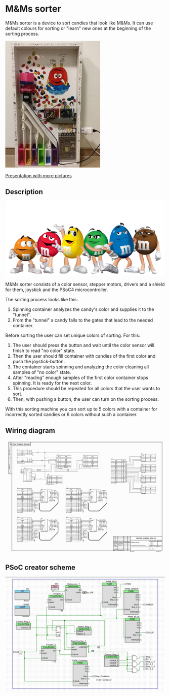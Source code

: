# M&Ms sorter

M&Ms sorter is a device to sort candies that look like M&Ms. It can use default colours for sorting or "learn" new ones at the beginning of the sorting process.

<img src="img/sorter.jpeg" width=300 />

[Presentation with more pictures](https://www.canva.com/design/DAEviQUYulc/Vwlwpp9TzNs1Vt6L2HJpvg/view?utm_content=DAEviQUYulc&utm_campaign=designshare&utm_medium=link&utm_source=sharebutton)

## Description


![candies](img/M&Ms.jpg)


M&Ms sorter consists of a color sensor, stepper motors, drivers and a shield for them, joystick and the PSoC4 microcontroller.

The sorting process looks like this:
1. Spinning container analyzes the candy's color and supplies it to the "tunnel".
2. From the "tunnel" a candy falls to the gates that lead to the needed container. 

Before sorting the user can set unique colors of sorting. For this:
1. The user should press the button and wait until the color sensor will finish to read "no color" state.
2. Then the user should fill container with candies of the first color and push the joystick-button. 
3. The container starts spinning and analyzing the color cleaning all samples of "no color" state.
4. After "reading" enough samples of the first color container stops spinning. It is ready for the next color.
5. This procedure should be repeated for all colors that the user wants to sort.
6. Then, with pushing a button, the user can turn on the sorting process.

With this sorting machine you can sort up to 5 colors with a container for incorrectly sorted candies or 6 colors without such a container.


## Wiring diagram
![diagram](img/wiring_diagram.jpg)

## PSoC creator scheme
![PSoC](img/PSoCCreator_scheme.png)
